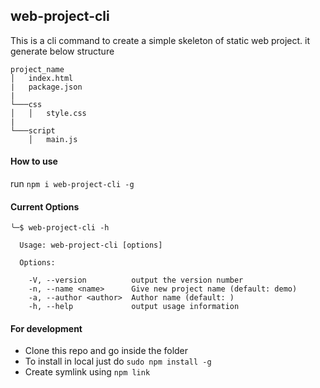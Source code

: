 ## web-project-cli

This is a cli command to create a simple skeleton of static web project. it generate below structure

```
project_name
│   index.html
|   package.json
|
└───css
│   │   style.css
|
└───script
    │   main.js
```

#### How to use
run ```npm i web-project-cli -g```

#### Current Options
```
╰─$ web-project-cli -h

  Usage: web-project-cli [options]

  Options:

    -V, --version          output the version number
    -n, --name <name>      Give new project name (default: demo)
    -a, --author <author>  Author name (default: )
    -h, --help             output usage information
```

#### For development

- Clone this repo and go inside the folder
- To install in local just do ```sudo npm install -g```
- Create symlink using ```npm link```
